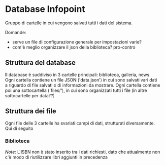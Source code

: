 # Database Infopoint

Gruppo di cartelle in cui vengono salvati tutti i dati del sistema.

Domande:

- serve un file di configurazione generale per impostazioni varie?
- com'è meglio organizzare il json della biblioteca? pro-contro

## Struttura del database

Il database è suddiviso in 3 cartelle principali: biblioteca, galleria, news.
Ogni cartella contiene un file JSON ('data.json') in cui sono salvati vari dati a riguardo di file salvati o di informazioni da mostrare.
Ogni cartella contiene poi una sottocartella ('files/'), in cui sono organizzati tutti i file (in altre sottocartelle per data??)

## Struttura dei file

Ogni file delle 3 cartelle ha svariati campi di dati, strutturati diversamente.
Qui di seguito

### Biblioteca

_Note:_
L'ISBN non è stato inserito tra i dati richiesti, dato che attualmente non c'è modo di riutilizzare libri aggiunti in precedenza
